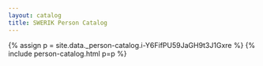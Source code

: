 ```yaml
---
layout: catalog
title: SWERIK Person Catalog
---
```

{% assign p = site.data._person-catalog.i-Y6FifPU59JaGH9t3J1Gxre %}
{% include person-catalog.html p=p %}

